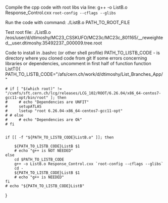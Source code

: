 Compile the cpp code with root libs via line:
g++ -o ListB.o Response_Control.cxx `root-config --cflags --glibs`

Run the code with command:
./ListB.o PATH_TO_ROOT_FILE


Test root file:
./ListB.o /eos/user/d/dtimoshy/MC23_CSSKUFO/MC23c/MC23c_801165/__reweighted__user.dtimoshy.35492237._000009.tree.root

Code to install in .bashrc (or other shell profile)
PATH_TO_LISTB_CODE - is directory where you cloned code from git
If some errors concerning libraries or dependencies, uncomment in first half of function
function ListT(){
	PATH_TO_LISTB_CODE="/afs/cern.ch/work/d/dtimoshy/List_Branches_App/"
    
    # if [ "$(which root)" != "/cvmfs/sft.cern.ch/lcg/releases/LCG_102/ROOT/6.26.04/x86_64-centos7-gcc11-opt/bin/root" ]; then
    #     # echo "Dependencies are UNFIT"
    #     setupATLAS
    #     lsetup "root 6.26.04-x86_64-centos7-gcc11-opt"
    # # else 
    #     # echo "Dependencies are Ok"
    # fi
    
    
    if [[ -f "${PATH_TO_LISTB_CODE}ListB.o" ]]; then
        
        ${PATH_TO_LISTB_CODE}ListB $1
        # echo "g++ is NOT NEEDED"
    else 
        cd $PATH_TO_LISTB_CODE
        g++ -o ListB.o Response_Control.cxx `root-config --cflags --glibs`
        cd -
        ${PATH_TO_LISTB_CODE}ListB $1
        # echo "g++ is NEEDED"
    fi
	# echo "${PATH_TO_LISTB_CODE}ListB"

}